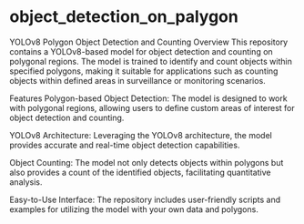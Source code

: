 # object_detection_on_palygon
YOLOv8 Polygon Object Detection and Counting
Overview
This repository contains a YOLOv8-based model for object detection and counting on polygonal regions. The model is trained to identify and count objects within specified polygons, making it suitable for applications such as counting objects within defined areas in surveillance or monitoring scenarios.

Features
Polygon-based Object Detection: The model is designed to work with polygonal regions, allowing users to define custom areas of interest for object detection and counting.

YOLOv8 Architecture: Leveraging the YOLOv8 architecture, the model provides accurate and real-time object detection capabilities.

Object Counting: The model not only detects objects within polygons but also provides a count of the identified objects, facilitating quantitative analysis.

Easy-to-Use Interface: The repository includes user-friendly scripts and examples for utilizing the model with your own data and polygons.

